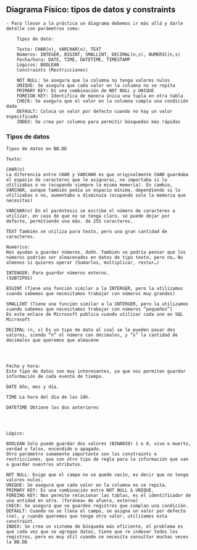 
## Diagrama Físico: tipos de datos y constraints

    - Para llevar a la práctica un diagrama debemos ir más allá y darle detalle con parámetros como:

        Tipos de dato:

        Texto: CHAR(n), VARCHAR(n), TEXT
        Números: INTEGER, BIGINT, SMALLINT, DECIMAL(n,s), NUMERIC(n,s)
        Fecha/hora: DATE, TIME, DATETIME, TIMESTAMP
        Lógicos: BOOLEAN
        Constraints (Restricciones)

        NOT NULL: Se asegura que la columna no tenga valores nulos
        UNIQUE: Se asegura que cada valor en la columna no se repita
        PRIMARY KEY: Es una combinación de NOT NULL y UNIQUE
        FOREIGN KEY: Identifica de manera única una tupla en otra tabla
        CHECK: Se asegura que el valor en la columna cumpla una condición dada
        DEFAULT: Coloca un valor por defecto cuando no hay un valor especificado
        INDEX: Se crea por columna para permitir búsquedas más rápidas



### Tipos de datos

    Tipos de datos en BB.DD

    Texto:

    CHAR(n)
    La diferencia entre CHAR y VARCHAR es que originalmente CHAR guardaba el espacio de caracteres que le asignaras, no importaba si lo utilizabas o no (ocupando siempre la misma memoria). En cambio, VARCHAR, aunque también pedía un espacio mínimo, dependiendo si lo utilizabas o no, aumentaba o disminuía (ocupando solo la memoria que necesitas)

    VARCHAR(n) En el paréntesis se escribe el número de caracteres a utilizar, en caso de que no se tenga claro, se puede dejar por defecto, permitiendo una máx. de 255 caracteres.

    TEXT También se utiliza para texto, pero una gran cantidad de caracteres.

    Numérico:
    Nos ayudan a guardar números, duhh. También se podría pensar que los números podrían ser almacenados en datos de tipo texto, pero no… No almenos si quieres operar (Sumarlos, multiplicar, restar…)

    INTENGER: Para guardar números enteros.
    (SUBTIPOS)

    BIGINT (Tiene una función similar a la INTERGER, pero la utilizamos cuando sabemos que necesitamos trabajar con números muy grandes)
    
    SMALLINT (Tiene una función similar a la INTERGER, pero la utilizamos cuando sabemos que necesitamos trabajar con números “pequeños”)
    En este enlace de Microsoft publica cuando utilizar cada uno en SQL Microsoft
    
    DECIMAL (n, s) Es un tipo de dato al cual se le pueden pasar dos valores, siendo “n” el número con decimales, y “s” la cantidad de decimales que queremos que almacene
   
   


    Fecha y hora:
    Este tipo de datos son muy interesantes, ya que nos permiten guardar información de cada evento de tiempo.

    DATE Año, mes y día.

    TIME La hora del día de las 24h.

    DATETIME Obtiene los dos anteriores




    Lógico:

    BOOLEAN Solo puede guardar dos valores (BINARIO) 1 o 0, vivo o muerto, verdad o falso, encendido o apagado.
    Otro parámetro sumamente importante son los constraints o restricciones, que son otro tipo de regla para la información que van a guardar nuestros atributos.

    NOT NULL: Exige que el campo no se quede vacío, es decir que no tenga valores nulos.
    UNIQUE: Se asegura que cada valor en la columna no se repita.
    PRIMARY KEY: Es una combinación entre NOT NULL & UNIQUE.
    FOREING KEY: Nos permite relacionar las tablas, es el identificador de una entidad en otra. (foránea= de afuera, externa)
    CHECK: Se asegura que se guarden registros que cumplan una condición.
    DEFAULT: Cuando no se llena el campo, se asigna un valor por defecto (no), y cuando queremos que tenga otro valor, utilizamos esta constraint.
    INDEX: Se crea un sistema de búsqueda más eficiente, el problema es que cada vez que se agregan datos, tiene que re indexar todos los registros, pero es muy útil cuando se necesita consultar muchas veces la BB.DD